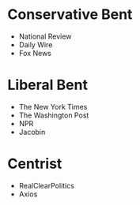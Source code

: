 # Conservative Bent

- National Review
- Daily Wire
- Fox News

# Liberal Bent

- The New York Times
- The Washington Post
- NPR
- Jacobin

# Centrist

- RealClearPolitics
- Axios
